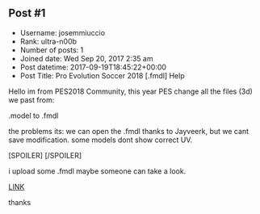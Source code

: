 ## Post #1
- Username: josemmiuccio
- Rank: ultra-n00b
- Number of posts: 1
- Joined date: Wed Sep 20, 2017 2:35 am
- Post datetime: 2017-09-19T18:45:22+00:00
- Post Title: Pro Evolution Soccer 2018 [.fmdl] Help

Hello im from PES2018 Community, this year PES change all the files (3d) we past from:

.model to .fmdl 

the problems its: we can open the .fmdl thanks to Jayveerk, but we cant save modification.
some models dont show correct UV.

[SPOILER]
[/SPOILER]

i upload some .fmdl maybe someone can take a look.

[LINK](https://mega.nz/#!h8F1HawK!JVnJthGm1EXpcYt2Cal5D3HLI7i5y8XVqFqRND5TzI8)

thanks
